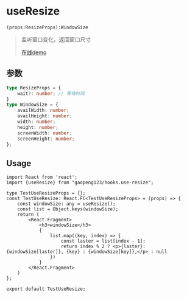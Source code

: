 # useResize

`(props:ResizeProps):WindowSize`

>监听窗口变化，返回窗口尺寸
>
>[在线demo](https://ligaopeng123-npm.github.io/hooks/?path=/story/example-useresize--demo)

## 参数

```typescript
type ResizeProps = {
    wait?: number; // 等待时间
}
type WindowSize = {
    availWidth: number;
    availHeight: number;
    width: number;
    height: number;
    screenWidth: number;
    screenHeight: number;
};
```

## Usage

```tsx
import React from 'react';
import {useResize} from "gaopeng123/hooks.use-resize";

type TestUseResizeProps = {};
const TestUseResize: React.FC<TestUseResizeProps> = (props) => {
    const windowSize: any = useResize();
    const list = Object.keys(windowSize);
    return (
        <React.Fragment>
            <h3>windowSize</h3>
            {
                list.map((key, index) => {
                    const laster = list[index - 1];
                    return index % 2 ? <p>{laster}: {windowSize[laster]}, {key} : {windowSize[key]},</p> : null
                })
            }
        </React.Fragment>
    )
};

export default TestUseResize;

```

